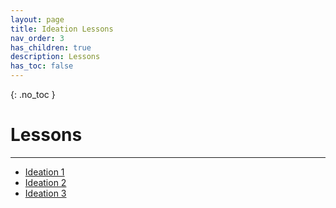 ```yaml
---
layout: page
title: Ideation Lessons
nav_order: 3
has_children: true
description: Lessons
has_toc: false
---
```


{: .no_toc }
# Lessons

---

- [Ideation 1](/ideation/lessons/ideation1)
- [Ideation 2](/ideation/lessons/ideation1)
- [Ideation 3](/ideation/lessons/ideation1)